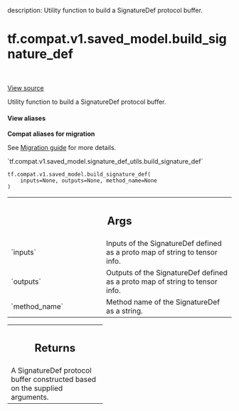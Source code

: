 description: Utility function to build a SignatureDef protocol buffer.

<div itemscope itemtype="http://developers.google.com/ReferenceObject">
<meta itemprop="name" content="tf.compat.v1.saved_model.build_signature_def" />
<meta itemprop="path" content="Stable" />
</div>

# tf.compat.v1.saved_model.build_signature_def

<!-- Insert buttons and diff -->

<table class="tfo-notebook-buttons tfo-api nocontent" align="left">

</table>

<a target="_blank" href="/code/stable/tensorflow/python/saved_model/signature_def_utils_impl.py">View source</a>



Utility function to build a SignatureDef protocol buffer.

<section class="expandable">
  <h4 class="showalways">View aliases</h4>
  <p>
<b>Compat aliases for migration</b>
<p>See
<a href="https://www.tensorflow.org/guide/migrate">Migration guide</a> for
more details.</p>
<p>`tf.compat.v1.saved_model.signature_def_utils.build_signature_def`</p>
</p>
</section>

<pre class="devsite-click-to-copy prettyprint lang-py tfo-signature-link">
<code>tf.compat.v1.saved_model.build_signature_def(
    inputs=None, outputs=None, method_name=None
)
</code></pre>



<!-- Placeholder for "Used in" -->


<!-- Tabular view -->
 <table class="responsive fixed orange">
<colgroup><col width="214px"><col></colgroup>
<tr><th colspan="2"><h2 class="add-link">Args</h2></th></tr>

<tr>
<td>
`inputs`
</td>
<td>
Inputs of the SignatureDef defined as a proto map of string to
tensor info.
</td>
</tr><tr>
<td>
`outputs`
</td>
<td>
Outputs of the SignatureDef defined as a proto map of string to
tensor info.
</td>
</tr><tr>
<td>
`method_name`
</td>
<td>
Method name of the SignatureDef as a string.
</td>
</tr>
</table>



<!-- Tabular view -->
 <table class="responsive fixed orange">
<colgroup><col width="214px"><col></colgroup>
<tr><th colspan="2"><h2 class="add-link">Returns</h2></th></tr>
<tr class="alt">
<td colspan="2">
A SignatureDef protocol buffer constructed based on the supplied arguments.
</td>
</tr>

</table>

